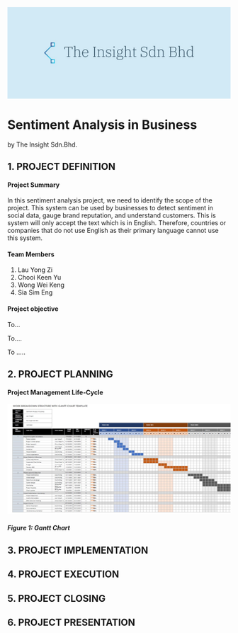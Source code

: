 ![Logo](https://github.com/Yzyz-99/AIPM_Sentiment_Analysis/blob/f8f62afc79e63375095f29e7a2cc00fe413a946c/Logo_company.jpeg)
# Sentiment Analysis in Business
by The Insight Sdn.Bhd.

## 1. PROJECT DEFINITION 
#### **Project Summary**
In this sentiment analysis project, we need to identify the scope of the project. This system can be used by businesses to detect sentiment in social data, gauge brand reputation, and understand customers. This is system will only accept the text which is in English. Therefore, countries or companies that do not use English as their primary language cannot use this system.

#### Team Members 
1. Lau Yong Zi
2. Chooi Keen Yu
3. Wong Wei Keng
4. Sia Sim Eng

#### Project objective
To...

To....

To .....

## 2. PROJECT PLANNING 

#### Project Management Life-Cycle
![ganttchart](https://github.com/Yzyz-99/AIPM_Sentiment_Analysis/blob/463f13fd9329fde38948804c8620b46a5a2d3c6c/ganttchart.JPG)
#####                                   Figure 1: Gantt Chart 
## 3. PROJECT IMPLEMENTATION 

## 4. PROJECT EXECUTION 

## 5. PROJECT CLOSING

## 6. PROJECT PRESENTATION

